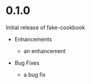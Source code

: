 # 0.1.0

Initial release of fake-cookbook

* Enhancements
  * an enhancement

* Bug Fixes
  * a bug fix
